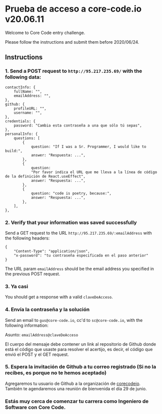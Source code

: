 # Prueba de acceso a core-code.io v20.06.11

Welcome to Core Code entry challenge.

Please follow the instructions and submit them before 2020/06/24.

## Instructions

### 1. Send a POST request to `http://95.217.235.69/` with the following data:

```
contactInfo: {
    fullName: "",
    emailAddress: "",
},
github: {
    profileURL: "",
    username: "",
},
credentials: {
    password: "Cambia esta contraseña a una que sólo tú sepas",
},
personalInfo: {
    questions: [
        {
            question: "If I was a Sr. Programmer, I would like to build:",
            answer: "Respuesta: ...",
        },
        {
            question:
            "Por favor indica el URL que me lleva a la línea de código de la definición de React.useEffect",
            answer: "Respuesta: ...",
        },
        {
            question: "code is poetry, because:",
            answer: "Respuesta: ...",
        },
    ],
},
```

### 2. Verify that your information was saved successfully

Send a GET request to the URL `http://95.217.235.69/:emailAddress` with the following headers:

```
{
    "Content-Type": "application/json",
    "x-password": "tu contraseña especificada en el paso anterior"
}
```

The URL param `emailAddress` should be the email address you specified in the previous POST request.

### 3. Ya casi

You should get a response with a valid `claveDeAcceso`.

### 4. Envía la contraseña y la solución

Send an email to `gus@core-code.io`, cc'd to `sc@core-code.io`, with the following information:

Asunto: `emailAddress@claveDeAcceso`

El cuerpo del mensaje debe contener un link al repositorio de Github donde está el código que usaste para resolver el acertijo, es decir, el código que envió el POST y el GET request.

### 5. Espera la invitación de Github a tu correo registrado (Si no la recibes, es porque no te hemos aceptado)

Agregaremos tu usuario de Github a la organización de [corecodeio](https://github.com/corecodeio).
También te agendaremos una reunión de bienvenida el día 29 de junio. 

### Estás muy cerca de comenzar tu carrera como Ingeniero de Software con Core Code.
